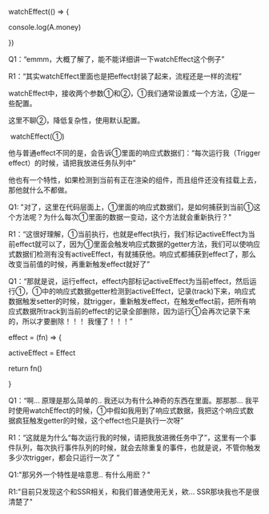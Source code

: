 watchEffect(() => {

  console.log(A.money)

})



Q1：“emmm，大概了解了，能不能详细讲一下watchEffect这个例子”

R1：“其实watchEffect里面也是把effect封装了起来，流程还是一样的流程”



watchEffect中，接收两个参数①和②，①我们通常设置成一个方法，②是一些配置。

这里不聊②，降低复杂性，使用默认配置。

​                                                                    watchEffect(①)

他与普通effect不同的是，会告诉①里面的响应式数据们：“每次运行我（Trigger effect）的时候，请把我放进任务队列中”

他也有一个特性，如果检测到当前有正在渲染的组件，而且组件还没有挂载上去，那他就什么不都做。



Q1: "对了，这里在代码层面上，①里面的响应式数据们，是如何捕获到当前①这个方法呢？为什么每次①里面的数据一变动，这个方法就会重新执行？"

R1：“这很好理解，①当前执行，也就是effect执行，我们标记activeEffect为当前effect就可以了，因为①里面会触发响应式数据的getter方法，我们可以使响应式数据们检测有没有activeEffect，有就捕获他。响应式都捕获到effect了，那么改变当前值的时候，再重新触发effect就好了”



Q1：“那就是说，运行effect，effect内部标记activeEffect为当前effect，然后运行①，①中的响应式数据getter检测到activeEffect，记录(track)下来，响应式数据触发setter的时候，就trigger，重新触发effect，在触发effect前，把所有响应式数据所track到当前的effect的记录全部删除，因为运行①会再次记录下来的，所以才要删除！！！ 我懂了！！！”



effect = (fn) => {

  activeEffect = Effect

  return fn()

}



Q1：“啊...  原理是那么简单的..  我还以为有什么神奇的东西在里面。那那那... 我平时使用watchEffect的时候，①中假如我用到了响应式数据，我把这个响应式数据疯狂触发getter的时候，这个effect也只是执行一次呀”

R1：“这就是为什么“每次运行我的时候，请把我放进微任务中了”，这里有一个事件队列，每次执行事件队列的时候，就会去除重复的事件，也就是说，不管你触发多少次trigger，都会只运行一次了 ”



Q1:"那另外一个特性是啥意思..  有什么用麽？"

R1:"目前只发现这个和SSR相关，和我们普通使用无关，欸... SSR那块我也不是很清楚了"